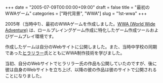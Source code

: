 +++
date = "2005-07-09T00:00:00+09:00"
draft = false
title = "最初のWWAゲーム"
categories = ["時代背景", "WWA"]
slug = "1st-wwa"
+++

2005年（当時中1）、最初のWWAゲームを作成しました。[WWA (World Wide Adventure)](https://wwajp.com/) は、ロールプレイングゲーム作成に特化したゲーム作成ツールおよびゲームプレイ環境です。

作成したゲームは自分のWebサイトに公開しました。また、当時中学校の同期であった[ヒラリラー](https://hirarira.net/)氏とともにWWA制作技術を学びました。

当初、自分のWebサイトでヒラリラー氏の作品も公開していたのですが、後に彼は自身のWebサイトを立ち上げ、以降の彼の作品は彼のサイトで公開されることになりました。
